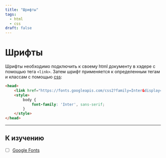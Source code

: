 ```yaml
---
title: "Шрифты"
tags:
  - html
  - css
draft: false
---
```


# Шрифты

Шрифты необходимо подключить к своему html документу в хэдере с помощью тега `<link>`.
Затем шрифт применяется к определенным тегам и классам с помощью [css](css.md):
```html
<head>
    <link href="https://fonts.googleapis.com/css2?family=Inter&display=swap" rel="stylesheet">
    <style>
        body {
            font-family: 'Inter', sans-serif;
        }
    </style>
</head>
```

---
## К изучению

- [ ] [Google Fonts](https://fonts.google.com/)

